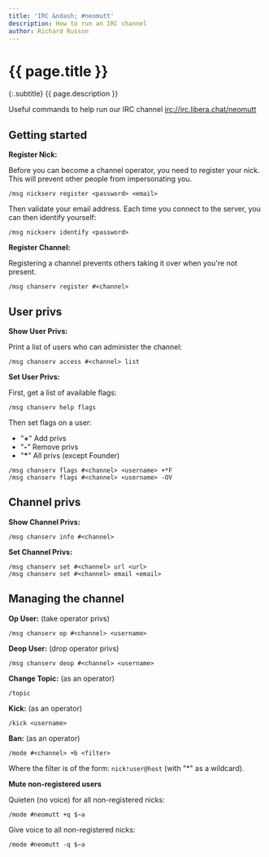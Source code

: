 ```yaml
---
title: 'IRC &ndash; #neomutt'
description: How to run an IRC channel
author: Richard Russon
---
```


# {{ page.title }}

{:.subtitle}
{{ page.description }}

Useful commands to help run our IRC channel [irc://irc.libera.chat/neomutt](irc://irc.libera.chat/neomutt)

## Getting started

**Register Nick:**

Before you can become a channel operator, you need to register your nick. This
will prevent other people from impersonating you.

```
/msg nickserv register <password> <email>
```

Then validate your email address. Each time you connect to the server, you can
then identify yourself:

```
/msg nickserv identify <password>
```

**Register Channel:**

Registering a channel prevents others taking it over when you're not present.

```
/msg chanserv register #<channel>
```

## User privs

**Show User Privs:**

Print a list of users who can administer the channel:

```
/msg chanserv access #<channel> list
```

**Set User Privs:**

First, get a list of available flags:

```
/msg chanserv help flags
```

Then set flags on a user:

- "__+__" Add privs
- "__-__" Remove privs
- "__*__" All privs (except Founder)

```
/msg chanserv flags #<channel> <username> +*F
/msg chanserv flags #<channel> <username> -OV
```

## Channel privs

**Show Channel Privs:**

```
/msg chanserv info #<channel>
```

**Set Channel Privs:**

```
/msg chanserv set #<channel> url <url>
/msg chanserv set #<channel> email <email>
```

## Managing the channel

**Op User:** (take operator privs)

```
/msg chanserv op #<channel> <username>
```

**Deop User:** (drop operator privs)

```
/msg chanserv deop #<channel> <username>
```

**Change Topic:** (as an operator)

```
/topic
```

**Kick:** (as an operator)

```
/kick <username>
```

**Ban:** (as an operator)

```
/mode #<channel> +b <filter>
```

Where the filter is of the form: `nick!user@host` (with "\*" as a wildcard).

**Mute non-registered users**

Quieten (no voice) for all non-registered nicks:

```
/mode #neomutt +q $~a
```

Give voice to all non-registered nicks:

```
/mode #neomutt -q $~a
```
